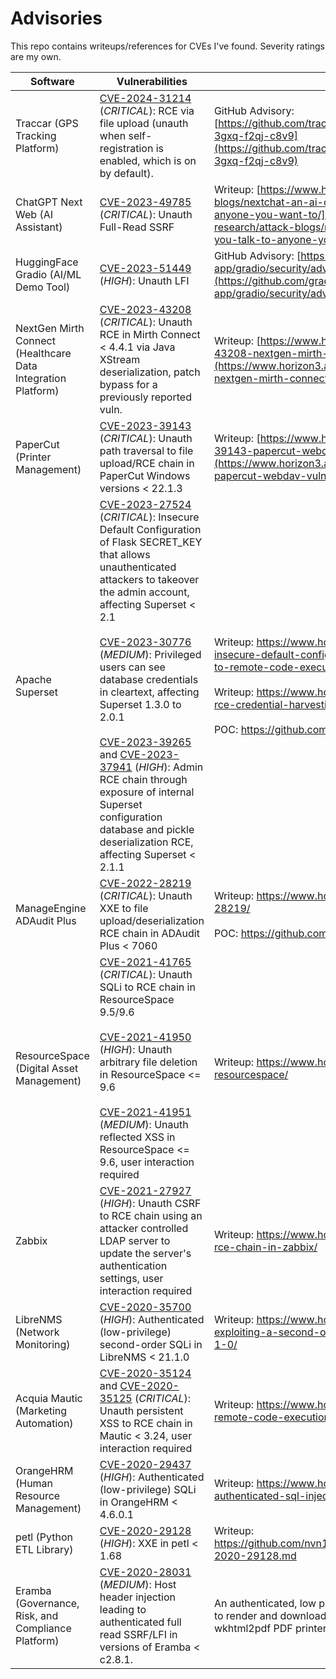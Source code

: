 # Advisories

This repo contains writeups/references for CVEs I've found. Severity ratings are my own.

| Software | Vulnerabilities | Details |
|----|----|----|
|Traccar (GPS Tracking Platform)|[CVE-2024-31214](https://nvd.nist.gov/vuln/detail/CVE-2024-31214) (_CRITICAL_): RCE via file upload (unauth when self-registration is enabled, which is on by default).|GitHub Advisory: [https://github.com/traccar/traccar/security/advisories/GHSA-3gxq-f2qj-c8v9](https://github.com/traccar/traccar/security/advisories/GHSA-3gxq-f2qj-c8v9)|
|ChatGPT Next Web (AI Assistant)|[CVE-2023-49785](https://nvd.nist.gov/vuln/detail/CVE-2023-49785) (_CRITICAL_): Unauth Full-Read SSRF | Writeup: [https://www.horizon3.ai/attack-research/attack-blogs/nextchat-an-ai-chatbot-that-lets-you-talk-to-anyone-you-want-to/](https://www.horizon3.ai/attack-research/attack-blogs/nextchat-an-ai-chatbot-that-lets-you-talk-to-anyone-you-want-to/)|
|HuggingFace Gradio (AI/ML Demo Tool)|[CVE-2023-51449](https://nvd.nist.gov/vuln/detail/CVE-2023-51449) (_HIGH_): Unauth LFI |GitHub Advisory: [https://github.com/gradio-app/gradio/security/advisories/GHSA-6qm2-wpxq-7qh2](https://github.com/gradio-app/gradio/security/advisories/GHSA-6qm2-wpxq-7qh2)|
|NextGen Mirth Connect (Healthcare Data Integration Platform)|[CVE-2023-43208](https://nvd.nist.gov/vuln/detail/CVE-2023-43208) (_CRITICAL_): Unauth RCE in Mirth Connect < 4.4.1 via Java XStream deserialization, patch bypass for a previously reported vuln.|Writeup: [https://www.horizon3.ai/writeup-for-cve-2023-43208-nextgen-mirth-connect-pre-auth-rce/](https://www.horizon3.ai/writeup-for-cve-2023-43208-nextgen-mirth-connect-pre-auth-rce/)|
|PaperCut (Printer Management)|[CVE-2023-39143](https://nvd.nist.gov/vuln/detail/CVE-2023-39143) (_CRITICAL_): Unauth path traversal to file upload/RCE chain in PaperCut Windows versions < 22.1.3|Writeup: [https://www.horizon3.ai/writeup-for-cve-2023-39143-papercut-webdav-vulnerability/](https://www.horizon3.ai/writeup-for-cve-2023-39143-papercut-webdav-vulnerability/)|
|Apache Superset|[CVE-2023-27524](https://nvd.nist.gov/vuln/detail/CVE-2023-27524) (_CRITICAL_): Insecure Default Configuration of Flask SECRET_KEY that allows unauthenticated attackers to takeover the admin account, affecting Superset < 2.1<br/><br/>[CVE-2023-30776](https://nvd.nist.gov/vuln/detail/CVE-2023-30776) (_MEDIUM_): Privileged users can see database credentials in cleartext, affecting Superset 1.3.0 to 2.0.1<br/><br/>[CVE-2023-39265](https://nvd.nist.gov/vuln/detail/CVE-2023-39265) and [CVE-2023-37941](https://nvd.nist.gov/vuln/detail/CVE-2023-37941) (_HIGH_): Admin RCE chain through exposure of internal Superset configuration database and pickle deserialization RCE, affecting Superset < 2.1.1|Writeup: https://www.horizon3.ai/cve-2023-27524-insecure-default-configuration-in-apache-superset-leads-to-remote-code-execution/<br/><br/>Writeup: https://www.horizon3.ai/apache-superset-part-ii-rce-credential-harvesting-and-more/<br/><br/>POC: https://github.com/horizon3ai/CVE-2023-27524|
|ManageEngine ADAudit Plus|[CVE-2022-28219](https://nvd.nist.gov/vuln/detail/CVE-2022-28219) (_CRITICAL_): Unauth XXE to file upload/deserialization RCE chain in ADAudit Plus < 7060|Writeup: https://www.horizon3.ai/red-team-blog-cve-2022-28219/<br/><br/>POC: https://github.com/horizon3ai/CVE-2022-28219|
|ResourceSpace (Digital Asset Management)|[CVE-2021-41765](https://nvd.nist.gov/vuln/detail/CVE-2021-41765) (_CRITICAL_): Unauth SQLi to RCE chain in ResourceSpace 9.5/9.6<br/><br/>[CVE-2021-41950](https://nvd.nist.gov/vuln/detail/CVE-2021-41950) (_HIGH_): Unauth arbitrary file deletion in ResourceSpace <= 9.6</br><br/>[CVE-2021-41951](https://nvd.nist.gov/vuln/detail/CVE-2021-41951) (_MEDIUM_): Unauth reflected XSS in ResourceSpace <= 9.6, user interaction required|Writeup: https://www.horizon3.ai/multiple-vulnerabilities-in-resourcespace/|
|Zabbix|[CVE-2021-27927](https://nvd.nist.gov/vuln/detail/CVE-2021-27927) (_HIGH_): Unauth CSRF to RCE chain using an attacker controlled LDAP server to update the server's authentication settings, user interaction required|Writeup: https://www.horizon3.ai/cve-2021-27927-csrf-to-rce-chain-in-zabbix/|
|LibreNMS (Network Monitoring)|[CVE-2020-35700](https://nvd.nist.gov/vuln/detail/CVE-2020-35700) (_HIGH_): Authenticated (low-privilege) second-order SQLi in LibreNMS < 21.1.0|Writeup: https://www.horizon3.ai/cve-2020-35700-exploiting-a-second-order-sql-injection-in-librenms-21-1-0/|
|Acquia Mautic (Marketing Automation)|[CVE-2020-35124](https://nvd.nist.gov/vuln/detail/CVE-2020-35124) and [CVE-2020-35125](https://nvd.nist.gov/vuln/detail/CVE-2020-35125) (_CRITICAL_): Unauth persistent XSS to RCE chain in Mautic < 3.24, user interaction required|Writeup: https://www.horizon3.ai/unauthenticated-xss-to-remote-code-execution-chain-in-mautic-3-2-4/|
|OrangeHRM (Human Resource Management)|[CVE-2020-29437](https://nvd.nist.gov/vuln/detail/CVE-2020-29437) (_HIGH_): Authenticated (low-privilege) SQLi in OrangeHRM < 4.6.0.1|Writeup: https://www.horizon3.ai/cve-2020-29437-authenticated-sql-injection-in-orangehrm-4-6-0-1/|
|petl (Python ETL Library)|[CVE-2020-29128](https://nvd.nist.gov/vuln/detail/CVE-2020-29128) (_HIGH_): XXE in petl < 1.68 | Writeup: https://github.com/nvn1729/advisories/blob/master/cve-2020-29128.md |
|Eramba (Governance, Risk, and Compliance Platform)|[CVE-2020-28031](https://nvd.nist.gov/vuln/detail/CVE-2020-28031) (_MEDIUM_): Host header injection leading to authenticated full read SSRF/LFI in versions of Eramba < c2.8.1.|An authenticated, low privilege user can alter the Host header to render and download arbitrary documents using the wkhtml2pdf PDF printer.|
